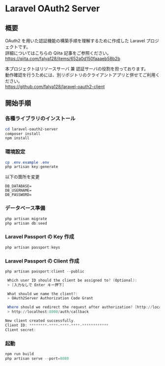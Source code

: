 # Laravel OAuth2 Server

## 概要

OAuth2 を用いた認証機能の構築手順を理解するために作成した Laravel プロジェクトです。  
詳細についてはこちらの Qiita 記事をご参照ください。  
https://qiita.com/falya128/items/652a0d150faaaeb58b2b

本プロジェクトはリソースサーバ 兼 認証サーバの役割を担っております。  
動作確認を行うためには、別リポジトリのクライアントアプリと併せてご利用ください。  
https://github.com/falya128/laravel-oauth2-client

## 開始手順

### 各種ライブラリのインストール

```powershell
cd laravel-oauth2-server
composer install
npm install
```

### 環境設定

```powershell
cp .env.example .env
php artisan key:generate
```

以下の箇所を変更

```
DB_DATABASE=
DB_USERNAME=
DB_PASSWORD=
```

### データベース準備

```powershell
php artisan migrate
php artisan db:seed
```

### Laravel Passport の Key 作成

```powershell
php artisan passport:keys
```

### Laravel Passport の Client 作成

```powershell
php artisan passport:client --public

 Which user ID should the client be assigned to? (Optional):
 > [入力なしで Enter キー押下]

 What should we name the client?:
 > OAuth2Server Authorization Code Grant

 Where should we redirect the request after authorization? [http://localhost/auth/callback]:
 > http://localhost:8000/auth/callback

New client created successfully.
Client ID: ********-****-****-****-************
Client secret:
```

### 起動

```powershell
npm run build
php artisan serve --port=8080
```
